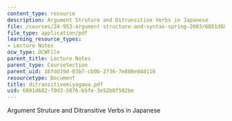 ```yaml
---
content_type: resource
description: Argument Struture and Ditransitive Verbs in Japanese
file: /courses/24-953-argument-structure-and-syntax-spring-2003/6801d682f0d35076b5fe3e52b0f502be_ditransitivemiyagawa.pdf
file_type: application/pdf
learning_resource_types:
- Lecture Notes
ocw_type: OCWFile
parent_title: Lecture Notes
parent_type: CourseSection
parent_uid: 16fdd19d-03b7-cb0b-2736-7e888e84d116
resourcetype: Document
title: ditransitivemiyagawa.pdf
uid: 6801d682-f0d3-5076-b5fe-3e52b0f502be
---
```

Argument Struture and Ditransitive Verbs in Japanese


